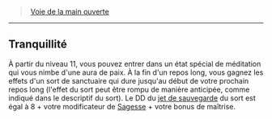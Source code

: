 ﻿---
!GenericItem
Name: Tranquillité
Id: monk_openhand_hd.md#tranquillité
ParentLink: monk_openhand_hd.md#voie-de-la-main-ouverte
ParentName: Voie de la main ouverte
NameLevel: 2
Attributes: {}
AttributesDictionary: >+
  {}

---
> [Voie de la main ouverte](hd_monk_openhand.md)

---

## Tranquillité

À partir du niveau 11, vous pouvez entrer dans un état spécial de méditation qui vous nimbe d'une aura de paix. À la fin d'un repos long, vous gagnez les effets d'un sort de sanctuaire qui dure jusqu'au début de votre prochain repos long (l'effet du sort peut être rompu de manière anticipée, comme indiqué dans le descriptif du sort). Le DD du [jet de sauvegarde](hd_abilities_jets_de_sauvegarde.md) du sort est égal à 8 + votre modificateur de [Sagesse](hd_abilities_wisdom.md) + votre bonus de maîtrise.

